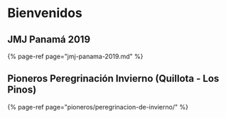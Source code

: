 # Bienvenidos

## JMJ Panamá 2019

{% page-ref page="jmj-panama-2019.md" %}

## Pioneros Peregrinación Invierno \(Quillota - Los Pinos\)

{% page-ref page="pioneros/peregrinacion-de-invierno/" %}

